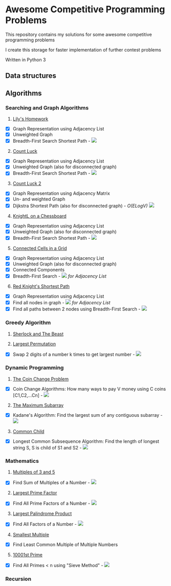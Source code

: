 # Awesome Competitive Programming Problems

This repository contains my solutions for some awesome competitive programming problems

I create this storage for faster implementation of further contest problems

Written in Python 3

Data structures
---------------


Algorithms
----------

### Searching and Graph Algorithms
1. [Lily's Homework](https://github.com/leduckhai/Awesome-Competitive-Programming/blob/main/Searching%20and%20Graph%20Algorithms/Lily's_Homework.ipynb)
- [x] Graph Representation using Adjacency List
- [x] Unweighted Graph
- [x] Breadth-First Search Shortest Path - <img src="https://render.githubusercontent.com/render/math?math=O(V+E)">

2. [Count Luck](https://github.com/leduckhai/Awesome-Competitive-Programming/blob/main/Searching%20and%20Graph%20Algorithms/Count_Luck.ipynb)
- [x] Graph Representation using Adjacency List
- [x] Unweighted Graph (also for disconnected graph)
- [x] Breadth-First Search Shortest Path - <img src="https://render.githubusercontent.com/render/math?math=O(V+E)">

3. [Count Luck 2](https://github.com/leduckhai/Awesome-Competitive-Programming/blob/main/Searching%20and%20Graph%20Algorithms/Count_Luck_2.ipynb)
- [x] Graph Representation using Adjacency Matrix
- [x] Un- and weighted Graph
- [x] Dijkstra Shortest Path (also for disconnected graph) - *O(ELogV)* <img src="https://render.githubusercontent.com/render/math?math=O(E \log V)">

4. [KnightL on a Chessboard](https://github.com/leduckhai/Awesome-Competitive-Programming/blob/main/Searching%20and%20Graph%20Algorithms/KnightL_on_a_Chessboard.ipynb)
- [x] Graph Representation using Adjacency List
- [x] Unweighted Graph (also for disconnected graph)
- [x] Breadth-First Search Shortest Path - <img src="https://render.githubusercontent.com/render/math?math=O(V+E)">

5. [Connected Cells in a Grid](https://github.com/leduckhai/Awesome-Competitive-Programming/blob/main/Searching%20and%20Graph%20Algorithms/Connected_Cells_in_a_Grid.ipynb)
- [x] Graph Representation using Adjacency List
- [x] Unweighted Graph (also for disconnected graph)
- [x] Connected Components
- [x] Breadth-First Search - <img src="https://render.githubusercontent.com/render/math?math=O(V+E)"> *for Adjacency List*

6. [Red Knight's Shortest Path](https://github.com/leduckhai/Awesome-Competitive-Programming/blob/main/Searching%20and%20Graph%20Algorithms/Red_Knight's_Shortest_Path.ipynb)
- [x] Graph Representation using Adjacency List 
- [x] Find all nodes in graph - <img src="https://render.githubusercontent.com/render/math?math=O(VE)"> *for Adjacency List*
- [x] Find all paths between 2 nodes using Breadth-First Search - <img src="https://render.githubusercontent.com/render/math?math=NP-Hard">

### Greedy Algorithm
1. [Sherlock and The Beast](https://github.com/leduckhai/Awesome-Competitive-Programming/blob/main/Greedy%20Algorithm/Sherlock_and_The_Beast.ipynb)

2. [Largest Permutation](https://github.com/leduckhai/Awesome-Competitive-Programming/blob/main/Greedy%20Algorithm/Largest_Permutation.ipynb)
- [x] Swap 2 digits of a number k times to get largest number - <img src="https://render.githubusercontent.com/render/math?math=O(n)">

### Dynamic Programming
1. [The Coin Change Problem](https://github.com/leduckhai/Awesome-Competitive-Programming/blob/main/Dynamic%20Programming/The_Coin_Change_Problem.ipynb)
- [x] Coin Change Algorithms: How many ways to pay V money using C coins [C1,C2,...Cn] - <img src="https://render.githubusercontent.com/render/math?math=O(C.V)">

2. [The Maximum Subarray](https://github.com/leduckhai/Awesome-Competitive-Programming/blob/main/Dynamic%20Programming/The_Maximum_Subarray.ipynb)
- [x] Kadane's Algorithm: Find the largest sum of any contiguous subarray - <img src="https://render.githubusercontent.com/render/math?math=O(n)">

3. [Common Child](https://github.com/leduckhai/Awesome-Competitive-Programming/blob/main/Dynamic%20Programming/Common_Child.ipynb)
- [x] Longest Common Subsequence Algorithm: Find the length of longest string S, S is child of S1 and S2 - <img src="https://render.githubusercontent.com/render/math?math=O(|S1|.|S2|)">

### Mathematics
1. [Multiples of 3 and 5](https://github.com/leduckhai/Awesome-Competitive-Programming/blob/main/Mathematics/Multiples_of_3_and_5.ipynb)
- [x] Find Sum of Multiples of a Number - <img src="https://render.githubusercontent.com/render/math?math=O(1)">

2. [Largest Prime Factor](https://github.com/leduckhai/Awesome-Competitive-Programming/blob/main/Mathematics/Largest_Prime_Factor.ipynb)
- [x] Find All Prime Factors of a Number - <img src="https://render.githubusercontent.com/render/math?math=O (\sqrt n)">

3. [Largest Palindrome Product](https://github.com/leduckhai/Awesome-Competitive-Programming/blob/main/Mathematics/Largest_Palindrome_Product.ipynb)
- [x] Find All Factors of a Number - <img src="https://render.githubusercontent.com/render/math?math=O (\sqrt n)">

4. [Smallest Multiple](https://github.com/leduckhai/Awesome-Competitive-Programming/blob/main/Mathematics/Smallest_Multiple.ipynb)
- [x] Find Least Common Multiple of Multiple Numbers

5. [10001st Prime](https://github.com/leduckhai/Awesome-Competitive-Programming/blob/main/Mathematics/10001st_Prime.ipynb)
- [x] Find All Primes < n using "Sieve Method" - <img src="https://render.githubusercontent.com/render/math?math=O (\sqrt n)">
### Recursion


